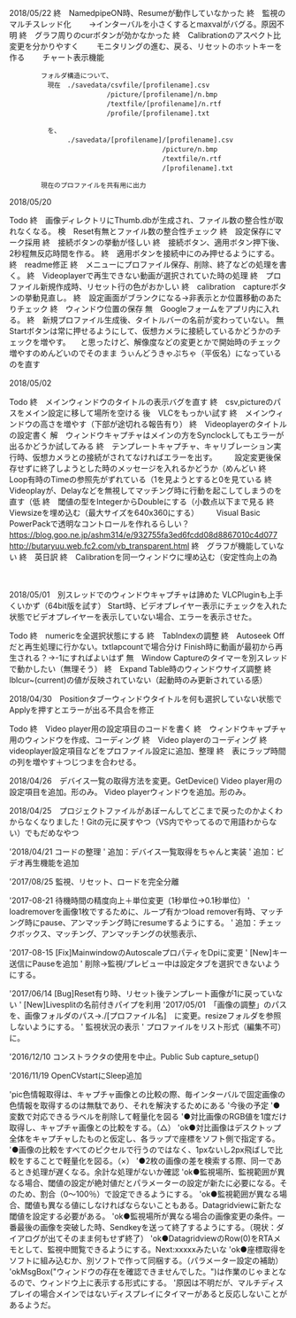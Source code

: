 ﻿2018/05/22
			終　NamedpipeON時、Resumeが動作していなかった
			終　監視のマルチスレッド化
			　　→インターバルを小さくするとmaxvalがバグる。原因不明
			終　グラフ周りのcurボタンが効かなかった
			終　Calibrationのアスペクト比変更を分かりやすく
			　　モニタリングの進む、戻る、リセットのホットキーを作る
			　　チャート表示機能

			フォルダ構造について、
			　現在　./savedata/csvfile/[profilename].csv
			　　　　          /picture/[profilename]/n.bmp
			　　　　          /textfile/[profilename]/n.rtf
			　　　　          /profile/[profilename].txt

			　を、
			　　　　./savedata/[profilename]/[profilename].csv
			　　　　                        /picture/n.bmp
			　　　　                        /textfile/n.rtf
			　　　　                        /[profilename].txt

			現在のプロファイルを共有用に出力

2018/05/20

Todo
			終　画像ディレクトリにThumb.dbが生成され、ファイル数の整合性が取れなくなる。
			検　Reset有無とファイル数の整合性チェック
			終　設定保存にマーク採用
			終　接続ボタンの挙動が怪しい
			終　接続ボタン、適用ボタン押下後、2秒程無反応時間を作る。
			終　適用ボタンを接続中にのみ押せるようにする。
			終　readme修正
			終　メニューにプロファイル保存、削除、終了などの処理を書く。
			終　Videoplayerで再生できない動画が選択されていた時の処理
			終　プロファイル新規作成時、リセット行の色がおかしい
			終　calibration　captureボタンの挙動見直し。
			終　設定画面がブランクになる→非表示とか位置移動のあたりチェック
			終　ウィンドウ位置の保存
			無　Googleフォームをアプリ内に入れる。
			終　新規プロファイル生成後、タイトルバーの名前が変わっていない。
			無　Startボタンは常に押せるようにして、仮想カメラに接続しているかどうかのチェックを増やす。
			　と思ったけど、解像度などの変更とかで開始時のチェック増やすのめんどいのでそのまま
			うぃんどうきゃぷちゃ（平仮名）になっているのを直す

2018/05/02　

Todo		終　メインウィンドウのタイトルの表示バグを直す
			終　csv,pictureのパスをメイン設定に移して場所を空ける
			後　VLCをもっかい試す
			終　メインウィンドウの高さを増やす（下部が途切れる報告有り）
			終　Videoplayerのタイトルの設定書く
			解　ウィンドウキャプチャはメインの方をSynclockしてもエラーが出るかどうか試してみる
			終　テンプレートキャプチャ、キャリブレーション実行時、仮想カメラとの接続がされてなければエラーを出す。
			　　設定変更後保存せずに終了しようとした時のメッセージを入れるかどうか（めんどい
			終　Loop有時のTimeの参照先がずれている（1を見ようとすると0を見ている
			終　Videoplayが、Delayなどを無視してマッチング時に行動を起こしてしまうのを直す（低
			終　閾値の型をIntegerからDoubleにする（小数点以下まで見る
			終　Viewsizeを埋め込む（最大サイズを640x360にする）
			　　Visual Basic PowerPackで透明なコントロールを作れるらしい？
			　https://blog.goo.ne.jp/ashm314/e/932755fa3ed6fcdd08d8867010c4d077
			　http://butaryuu.web.fc2.com/vb_transparent.html
			終　グラフが機能していない
			終　英日訳
			終　Calibrationを同一ウィンドウに埋め込む（安定性向上の為



　　　　　　


2018/05/01　別スレッドでのウィンドウキャプチャは諦めた
			VLCPluginも上手くいかず（64bit版を試す）
			Start時、ビデオプレイヤー表示にチェックを入れた状態でビデオプレイヤーを表示していない場合、エラーを表示させた。

			
Todo		終　numericを全選択状態にする
			終　TabIndexの調整
			終　Autoseek Offだと再生処理に行かない。txtlapcountで場合分け
			Finish時に動画が最初から再生される？→-1にすればよいはず
			無　Window Captureのタイマーを別スレッドで動かしたい（無理そう）
			終　Expand Table時のウィンドウサイズ調整
			終　lblcur~(current)の値が反映されていない（起動時のみ更新されている感）


2018/04/30　Positionタブーウィンドウタイトルを何も選択していない状態でApplyを押すとエラーが出る不具合を修正
			


Todo		終　Video player用の設定項目のコードを書く
			終　ウィンドウキャプチャ用のウィンドウを作成、コーディング
			終　Video playerのコーディング
			終　videoplayer設定項目などをプロファイル設定に追加、整理
			終　表にラップ時間の列を増やす＋つじつまを合わせる。

2018/04/26　デバイス一覧の取得方法を変更。GetDevice()
			Video player用の設定項目を追加。形のみ。
			Video playerウィンドウを追加。形のみ。



2018/04/25　プロジェクトファイルがあぼーんしてどこまで戻ったのかよくわからなくなりました！Gitの元に戻すやつ（VS内でやってるので用語わからない）でもだめなやつ


'2018/04/21 コードの整理
'           追加：デバイス一覧取得をちゃんと実装
'           追加：ビデオ再生機能を追加

'2017/08/25 監視、リセット、ロードを完全分離

'2017-08-21 待機時間の精度向上＋単位変更（1秒単位→0.1秒単位）
'           loadremoverを画像1枚でするために、ループ有かつload remover有時、マッチング時にpause、アンマッチング時にresumeするようにする。
'           追加：チェックボックス、マッチング、アンマッチングの状態表示、


'2017-08-15 [Fix]MainwindowのAutoscaleプロパティをDpiに変更
'           [New]キー送信にPauseを追加
'           削除→監視/プレビュー中は設定タブを選択できないようにする。

'2017/06/14     [Bug]Reset有り時、リセット後テンプレート画像が1に戻っていない
'               [New]Livesplitの名前付きパイプを利用
'2017/05/01　「画像の調整」のパスを、画像フォルダのパス→./[プロファイル名]　に変更。resizeフォルダを参照しないようにする。
'            監視状況の表示
'            プロファイルをリスト形式（編集不可）に。


'2016/12/10 コンストラクタの使用を中止。Public Sub capture_setup()

'2016/11/19 OpenCVstartにSleep追加


'pic色情報取得は、キャプチャ画像との比較の際、毎インターバルで固定画像の色情報を取得するのは無駄であり、それを解決するためにある
'今後の予定
'●変数で対応できるラベルを削除して軽量化を図る
'●対比画像のRGB値を1度だけ取得し、キャプチャ画像との比較をする。（△）
'ok●対比画像はデスクトップ全体をキャプチャしたものと仮定し、各ラップで座標をソフト側で指定する。
'●画像の比較をすべてのピクセルで行うのではなく、1pxないし2px飛ばしで比較をすることで軽量化を図る。（×）
'●2枚の画像の差を検索する際、同一であるとき処理が遅くなる。余計な処理がないか確認
'ok●監視場所、監視範囲が異なる場合、閾値の設定が絶対値だとパラメーターの設定が新たに必要になる。そのため、割合（0～100％）で設定できるようにする。
'ok●監視範囲が異なる場合、閾値も異なる値にしなければならないこともある。Datagridviewに新たな閾値を設定する必要がある。
'ok●監視場所が異なる場合の画像変更の条件。一番最後の画像を突破した時、Sendkeyを送って終了するようにする。（現状：ダイアログが出てそのまま何もせず終了）
'ok●DatagridviewのRow(0)をRTAメモとして、監視中閲覧できるようにする。Next:xxxxxみたいな
'ok●座標取得をソフトに組み込むか、別ソフトで作って同梱する。（パラメーター設定の補助）
'okMsgBox("ウィンドウの存在を確認できませんでした。")は作業のじゃまとなるので、ウィンドウ上に表示する形式にする。
'原因は不明だが、マルチディスプレイの場合メインではないディスプレイにタイマーがあると反応しないことがあるようだ。
